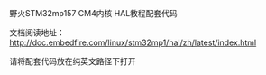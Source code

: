 

野火STM32mp157 CM4内核 HAL教程配套代码

文档阅读地址：http://doc.embedfire.com/linux/stm32mp1/hal/zh/latest/index.html

请将配套代码放在纯英文路径下打开




